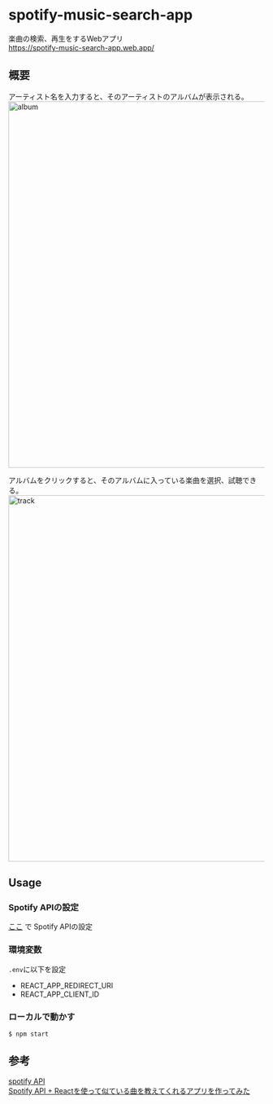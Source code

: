 # spotify-music-search-app
楽曲の検索、再生をするWebアプリ  
https://spotify-music-search-app.web.app/

## 概要
アーティスト名を入力すると、そのアーティストのアルバムが表示される。  
<img width="720" alt="album" src="https://user-images.githubusercontent.com/45719980/125233961-a44b8680-e31a-11eb-88fe-931d3c8de259.png">

アルバムをクリックすると、そのアルバムに入っている楽曲を選択、試聴できる。  
<img width="720" alt="track" src="https://user-images.githubusercontent.com/45719980/125233942-98f85b00-e31a-11eb-99c3-9eb9995c5ab1.png">


## Usage
### Spotify APIの設定
[ここ](https://developer.spotify.com/) で Spotify APIの設定

### 環境変数
`.env`に以下を設定  
- REACT_APP_REDIRECT_URI
- REACT_APP_CLIENT_ID

### ローカルで動かす
```
$ npm start
```

## 参考
[spotify API](https://developer.spotify.com/documentation/web-api/reference/#endpoint-get-recommendations)  
[Spotify API + Reactを使って似ている曲を教えてくれるアプリを作ってみた](https://qiita.com/afroman09/items/cc129e57eadc9ae844fd)
